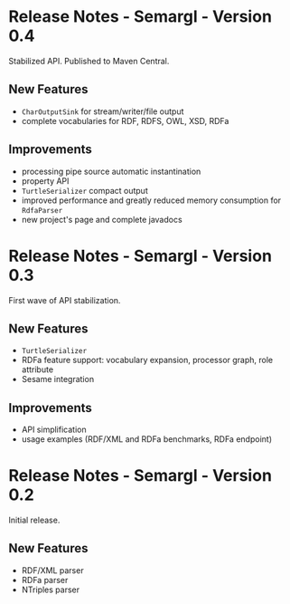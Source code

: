 Release Notes - Semargl - Version 0.4
=====================================

Stabilized API. Published to Maven Central.

New Features
------------

* `CharOutputSink` for stream/writer/file output
* complete vocabularies for RDF, RDFS, OWL, XSD, RDFa

Improvements
------------

* processing pipe source automatic instantination
* property API
* `TurtleSerializer` compact output
* improved performance and greatly reduced memory consumption for `RdfaParser`
* new project's page and complete javadocs

Release Notes - Semargl - Version 0.3
=====================================

First wave of API stabilization.

New Features
------------

* `TurtleSerializer`
* RDFa feature support: vocabulary expansion, processor graph, role attribute
* Sesame integration

Improvements
------------

* API simplification
* usage examples (RDF/XML and RDFa benchmarks, RDFa endpoint)

Release Notes - Semargl - Version 0.2
=====================================

Initial release.

New Features
------------

* RDF/XML parser
* RDFa parser
* NTriples parser
